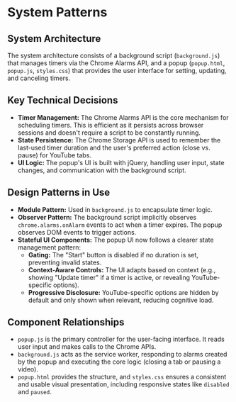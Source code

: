 # System Patterns

## System Architecture
The system architecture consists of a background script (`background.js`) that manages timers via the Chrome Alarms API, and a popup (`popup.html`, `popup.js`, `styles.css`) that provides the user interface for setting, updating, and canceling timers.

## Key Technical Decisions
- **Timer Management:** The Chrome Alarms API is the core mechanism for scheduling timers. This is efficient as it persists across browser sessions and doesn't require a script to be constantly running.
- **State Persistence:** The Chrome Storage API is used to remember the last-used timer duration and the user's preferred action (close vs. pause) for YouTube tabs.
- **UI Logic:** The popup's UI is built with jQuery, handling user input, state changes, and communication with the background script.

## Design Patterns in Use
- **Module Pattern:** Used in `background.js` to encapsulate timer logic.
- **Observer Pattern:** The background script implicitly observes `chrome.alarms.onAlarm` events to act when a timer expires. The popup observes DOM events to trigger actions.
- **Stateful UI Components:** The popup UI now follows a clearer state management pattern:
    - **Gating:** The "Start" button is disabled if no duration is set, preventing invalid states.
    - **Context-Aware Controls:** The UI adapts based on context (e.g., showing "Update timer" if a timer is active, or revealing YouTube-specific options).
    - **Progressive Disclosure:** YouTube-specific options are hidden by default and only shown when relevant, reducing cognitive load.

## Component Relationships
- `popup.js` is the primary controller for the user-facing interface. It reads user input and makes calls to the Chrome APIs.
- `background.js` acts as the service worker, responding to alarms created by the popup and executing the core logic (closing a tab or pausing a video).
- `popup.html` provides the structure, and `styles.css` ensures a consistent and usable visual presentation, including responsive states like `disabled` and `paused`.
